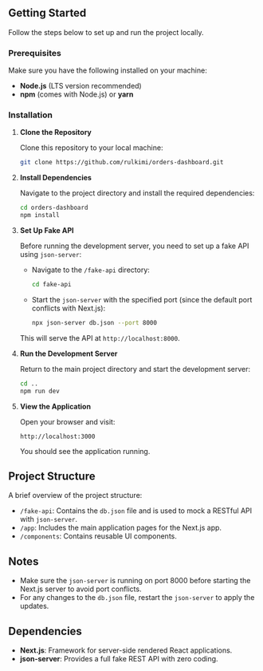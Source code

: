 ## Getting Started

Follow the steps below to set up and run the project locally.

### Prerequisites

Make sure you have the following installed on your machine:

- **Node.js** (LTS version recommended)
- **npm** (comes with Node.js) or **yarn**

### Installation

1. **Clone the Repository**
   
   Clone this repository to your local machine:

   ```bash
   git clone https://github.com/rulkimi/orders-dashboard.git
   ```

2. **Install Dependencies**

   Navigate to the project directory and install the required dependencies:

   ```bash
   cd orders-dashboard
   npm install
   ```

3. **Set Up Fake API**

   Before running the development server, you need to set up a fake API using `json-server`:

   - Navigate to the `/fake-api` directory:

     ```bash
     cd fake-api
     ```

   - Start the `json-server` with the specified port (since the default port conflicts with Next.js):

     ```bash
     npx json-server db.json --port 8000
     ```

   This will serve the API at `http://localhost:8000`.

4. **Run the Development Server**

   Return to the main project directory and start the development server:

   ```bash
   cd ..
   npm run dev
   ```

5. **View the Application**

   Open your browser and visit:

   ```
   http://localhost:3000
   ```

   You should see the application running.

## Project Structure

A brief overview of the project structure:

- `/fake-api`: Contains the `db.json` file and is used to mock a RESTful API with `json-server`.
- `/app`: Includes the main application pages for the Next.js app.
- `/components`: Contains reusable UI components.

## Notes

- Make sure the `json-server` is running on port 8000 before starting the Next.js server to avoid port conflicts.
- For any changes to the `db.json` file, restart the `json-server` to apply the updates.

## Dependencies

- **Next.js**: Framework for server-side rendered React applications.
- **json-server**: Provides a full fake REST API with zero coding.

